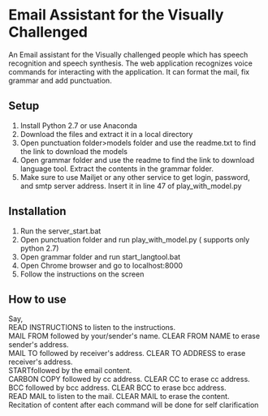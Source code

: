 # Email Assistant for the Visually Challenged

An Email assistant for the Visually challenged people which has speech recognition and speech synthesis. The web application recognizes voice commands for interacting with the application. It can format the mail, fix grammar and add punctuation.
## Setup
1. Install Python 2.7 or use Anaconda
2. Download the files and extract it in a local directory
3. Open punctuation folder>models folder and use the readme.txt to find the link to download the models
4. Open grammar folder and use the readme to find the link to download language tool. Extract the contents in the grammar folder.
5. Make sure to use Mailjet or any other service to get login, password, and smtp server address. Insert it in line 47 of play_with_model.py

## Installation
1. Run the server_start.bat
2. Open punctuation folder and run play_with_model.py ( supports only python 2.7)
4. Open grammar folder and run start_langtool.bat
5. Open Chrome browser and go to localhost:8000
6. Follow the instructions on the screen

## How to use
Say, <br/>
READ INSTRUCTIONS to listen to the instructions.<br/>
MAIL FROM followed by your/sender's name. CLEAR FROM NAME to erase sender's address.<br/>
MAIL TO followed by receiver's address. CLEAR TO ADDRESS to erase receiver's address.<br/>
STARTfollowed by the email content.<br/>
CARBON COPY followed by cc address. CLEAR CC to erase cc address.<br/>
BCC followed by bcc address. CLEAR BCC to erase bcc address.<br/>
READ MAIL to listen to the mail. CLEAR MAIL to erase the content.<br/>
Recitation of content after each command will be done for self clarification
